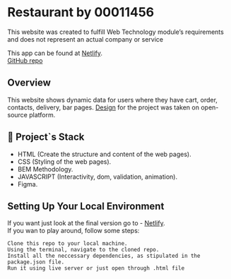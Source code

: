 # Restaurant by 00011456

This website was created to fulfill Web Technology module’s requirements and does not represent an actual company or service

This app can be found at [Netlify](https://00011456.netlify.app/). <br>
[GitHub repo](https://github.com/00011456/WebTech/tree/main/00011456)

## Overview
This website shows dynamic data for users where they have cart, order, contacts, delivery, bar pages. [Design](https://www.figma.com/file/V0hwboJ0Xh9Eilr6Z7ciZf/diner-(Copy)-(Copy)?node-id=0%3A1) for the project was taken on open-source platform.

## 🔨 Project`s Stack
- HTML (Create the structure and content of the web pages).
- CSS (Styling of the web pages).
- BEM Methodology.
- JAVASCRIPT (Interactivity, dom, validation, animation).
- Figma.

## Setting Up Your Local Environment
If you want just look at the final version go to - [Netlify](https://00011456.netlify.app/).                                                              
If you wan to play around, follow some steps:
                                                             
    Clone this repo to your local machine.
    Using the terminal, navigate to the cloned repo.
    Install all the neccessary dependencies, as stipulated in the package.json file.
    Run it using live server or just open through .html file
